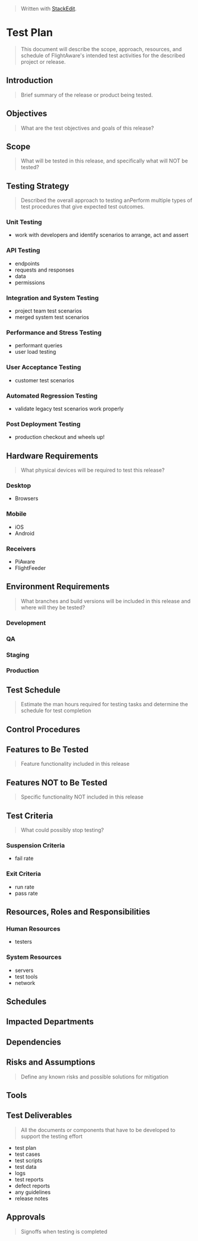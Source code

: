 
> Written with [StackEdit](https://stackedit.io/).

# Test Plan
> This document will describe the scope, approach, resources, and schedule of FlightAware's intended test activities for the described project or release.
## Introduction
> Brief summary of the release or product being tested.
## Objectives
> What are the test objectives and goals of this release?
## Scope
> What will be tested in this release, and specifically what will NOT be tested?
## Testing Strategy
> Described the overall approach to testing anPerform multiple types of test procedures that give expected test outcomes.
### Unit Testing
- work with developers and identify scenarios to arrange, act and assert
### API Testing
- endpoints
- requests and responses
- data
- permissions
### Integration and System Testing
- project team test scenarios
- merged system test scenarios
### Performance and Stress Testing
- performant queries
- user load testing
### User Acceptance Testing
- customer test scenarios
### Automated Regression Testing
- validate legacy test scenarios work properly
### Post Deployment Testing
- production checkout and wheels up!
## Hardware Requirements
> What physical devices will be required to test this release?
### Desktop
- Browsers
### Mobile
- iOS
- Android
### Receivers
- PiAware
- FlightFeeder
## Environment Requirements
> What branches and build versions will be included in this release and where will they be tested?
### Development
### QA
### Staging
### Production
## Test Schedule
> Estimate the man hours required for testing tasks and determine the schedule for test completion
## Control Procedures
## Features to Be Tested
> Feature functionality included in this release
## Features NOT to Be Tested
> Specific functionality NOT included in this release
## Test Criteria
> What could possibly stop testing?
### Suspension Criteria
- fail rate
### Exit Criteria
- run rate
- pass rate
## Resources, Roles and Responsibilities
### Human Resources
- testers
### System Resources
- servers
- test tools
- network
## Schedules
## Impacted Departments
## Dependencies
## Risks and Assumptions
> Define any known risks and possible solutions for mitigation
## Tools
## Test Deliverables
> All the documents or components that have to be developed to support the testing effort
- test plan
- test cases
- test scripts
- test data
- logs
- test reports
- defect reports
- any guidelines
- release notes
## Approvals
> Signoffs when testing is completed



<!--stackedit_data:
eyJoaXN0b3J5IjpbMjAyNjk0ODg1Nyw1MDEyMTQ4NzQsLTE3Mz
c1ODA4NzIsMTUxNzMxNzA2NSwxMDUzMzU4MjY5LDEzMTYxMzE4
MTQsLTIzNjEzNjk1MywxNTg1MTEyNjU3LDE2MTM2ODE0MDMsNz
MwOTk4MTE2XX0=
-->
